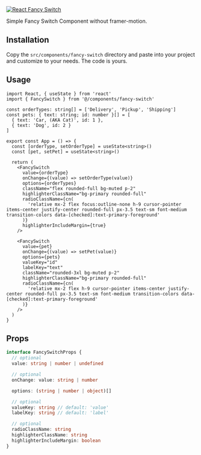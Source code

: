 <a href="https://shadcn-fancy-switch.vercel.app" target="_blank">
  <img src="https://i.imghippo.com/files/AS1uu1720799823.png" alt="React Fancy Switch" />
</a>

Simple Fancy Switch Component without framer-motion.

## Installation

Copy the `src/components/fancy-switch` directory and paste into your project and customize to your needs. The code is yours.

## Usage

```tsx
import React, { useState } from 'react'
import { FancySwitch } from '@/components/fancy-switch'

const orderTypes: string[] = ['Delivery', 'Pickup', 'Shipping']
const pets: { text: string; id: number }[] = [
  { text: 'Car, (AKA Cat)', id: 1 },
  { text: 'Dog', id: 2 }
]

export const App = () => {
  const [orderType, setOrderType] = useState<string>()
  const [pet, setPet] = useState<string>()

  return (
    <FancySwitch
      value={orderType}
      onChange={(value) => setOrderType(value)}
      options={orderTypes}
      className="flex rounded-full bg-muted p-2"
      highlighterClassName="bg-primary rounded-full"
      radioClassName={cn(
        'relative mx-2 flex focus:outline-none h-9 cursor-pointer items-center justify-center rounded-full px-3.5 text-sm font-medium transition-colors data-[checked]:text-primary-foreground'
      )}
      highlighterIncludeMargin={true}
    />

    <FancySwitch
      value={pet}
      onChange={(value) => setPet(value)}
      options={pets}
      valueKey="id"
      labelKey="text"
      className="rounded-3xl bg-muted p-2"
      highlighterClassName="bg-primary rounded-full"
      radioClassName={cn(
        'relative mx-2 flex h-9 cursor-pointer items-center justify-center rounded-full px-3.5 text-sm font-medium transition-colors data-[checked]:text-primary-foreground'
      )}
    />
  )
}
```

## Props

```ts
interface FancySwitchProps {
  // optional
  value: string | number | undefined

  // optional
  onChange: value: string | number

  options: (string | number | object)[]

  // optional
  valueKey: string // default: 'value'
  labelKey: string // default: 'label'

  // optional
  radioClassName: string
  highlighterClassName: string
  highlighterIncludeMargin: boolean
}
```
